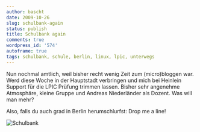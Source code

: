 ```yaml
---
author: bascht
date: 2009-10-26
slug: schulbank-again
status: publish
title: Schulbank again
comments: true
wordpress_id: '574'
autoframe: true
tags: schulbank, schule, berlin, linux, lpic, unterwegs
---
```



Nun nochmal amtlich, weil bisher recht wenig Zeit zum
(micro)bloggen war. Werd diese Woche in der Hauptstadt verbringen
und mich bei Heinlein Support für die LPIC Prüfung trimmen lassen.
Bisher sehr angenehme Atmosphäre, kleine Gruppe und Andreas
Niederländer als Dozent. Was will man mehr?

Also, falls du auch grad in Berlin herumschlurfst: Drop me a line!


![Schulbank](/blog/2009-10-26-schulbank-again/2009-10-26_16-14-53-scaled-1000.jpg)
